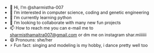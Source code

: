 - 👋 Hi, I’m @sharmistha-007
- 👀 I’m interested in computer science, coding and genetic engineering
- 🌱 I’m currently learning python 
- 💞️ I’m looking to collaborate with many new fun projects
- 📫 How to reach me you can e-mail me to sharmisthamaitra007@gmail.com or dm me on instagram shar.miiiiiii
- 😄 Pronouns: she/her
- ⚡ Fun fact: singing and modeling is my hobby, i dance pretty well too

<!---
sharmistha-007/sharmistha-007 is a ✨ special ✨ repository because its `README.md` (this file) appears on your GitHub profile.
You can click the Preview link to take a look at your changes.
--->

